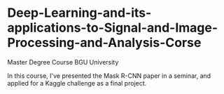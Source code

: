 # Deep-Learning-and-its-applications-to-Signal-and-Image-Processing-and-Analysis-Corse
Master Degree Course BGU University

In this course, I've presented the Mask R-CNN paper in a seminar, and applied for a Kaggle challenge as a final project.
